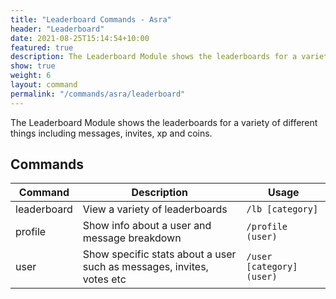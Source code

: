 ```yaml
---
title: "Leaderboard Commands - Asra"
header: "Leaderboard"
date: 2021-08-25T15:14:54+10:00
featured: true
description: The Leaderboard Module shows the leaderboards for a variety of different things including messages, invites, xp and coins.
show: true
weight: 6
layout: command
permalink: "/commands/asra/leaderboard"
---
```


The Leaderboard Module shows the leaderboards for a variety of different things including messages, invites, xp and coins.

## Commands

| Command     | Description                                                   | Usage                         |
| ----------- | ------------------------------------------------------------- | ----------------------------- |
| leaderboard | View a variety of leaderboards                                | `/lb [category]`              |
| profile     | Show info about a user and message breakdown                  | `/profile (user)`             |
| user        | Show specific stats about a user such as messages, invites, votes etc | `/user [category] (user)` |
